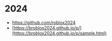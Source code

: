 # 2024
- https://github.com/roblox2024
- [https://broblox2024.github.io/p/](https://broblox2024.github.io/p/sample.html)
